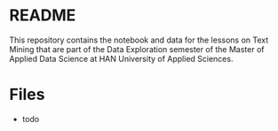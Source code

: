 # README

This repository contains the notebook and data for the lessons on Text Mining that are part of the Data Exploration semester of the Master of Applied Data Science at HAN University of Applied Sciences.

# Files

- todo
  

